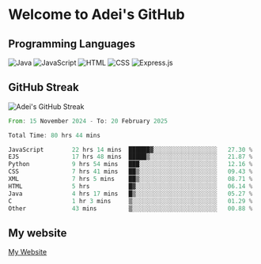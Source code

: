 # Welcome to Adei's GitHub

## Programming Languages
![Java](https://img.shields.io/badge/Java-007396?style=flat-square&logo=java&logoColor=white)
![JavaScript](https://img.shields.io/badge/JavaScript-F7DF1E?style=flat-square&logo=javascript&logoColor=black)
![HTML](https://img.shields.io/badge/HTML-E34F26?style=flat-square&logo=html5&logoColor=white)
![CSS](https://img.shields.io/badge/CSS-1572B6?style=flat-square&logo=css3&logoColor=white)
![Express.js](https://img.shields.io/badge/Express.js-000000?style=flat-square&logo=express&logoColor=white)


## GitHub Streak
![Adei's GitHub Streak](https://github-readme-streak-stats.herokuapp.com/?user=AdeiTamayo&hide_border=true)

<!--START_SECTION:waka-->

```rust
From: 15 November 2024 - To: 20 February 2025

Total Time: 80 hrs 44 mins

JavaScript        22 hrs 14 mins  ██████▓░░░░░░░░░░░░░░░░░░   27.30 %
EJS               17 hrs 48 mins  █████▒░░░░░░░░░░░░░░░░░░░   21.87 %
Python            9 hrs 54 mins   ███░░░░░░░░░░░░░░░░░░░░░░   12.16 %
CSS               7 hrs 41 mins   ██▒░░░░░░░░░░░░░░░░░░░░░░   09.43 %
XML               7 hrs 5 mins    ██▒░░░░░░░░░░░░░░░░░░░░░░   08.71 %
HTML              5 hrs           █▓░░░░░░░░░░░░░░░░░░░░░░░   06.14 %
Java              4 hrs 17 mins   █▒░░░░░░░░░░░░░░░░░░░░░░░   05.27 %
C                 1 hr 3 mins     ▒░░░░░░░░░░░░░░░░░░░░░░░░   01.29 %
Other             43 mins         ▒░░░░░░░░░░░░░░░░░░░░░░░░   00.88 %
```

<!--END_SECTION:waka-->

## My website
[My Website](https://adei.eus)


